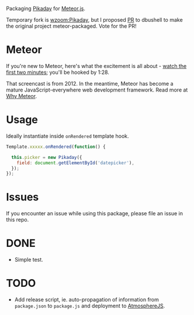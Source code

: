 Packaging [Pikaday](https://github.com/dbushell/Pikaday) for [Meteor.js](http://meteor.com).

Temporary fork is [wzoom:Pikaday](https://github.com/wzoom/Pikaday), but I proposed [PR](https://github.com/dbushell/Pikaday/pull/385) to dbushell to make the original project meteor-packaged. Vote for the PR!


# Meteor

If you're new to Meteor, here's what the excitement is all about -
[watch the first two minutes](https://www.youtube.com/watch?v=fsi0aJ9yr2o); you'll be hooked by 1:28.

That screencast is from 2012. In the meantime, Meteor has become a mature JavaScript-everywhere web
development framework. Read more at [Why Meteor](http://www.meteorpedia.com/read/Why_Meteor).


# Usage

Ideally instantiate inside `onRendered` template hook. 

```javascript
Template.xxxxx.onRendered(function() {

  this.picker = new Pikaday({
    field: document.getElementById('datepicker'),
  });
});

```


# Issues

If you encounter an issue while using this package, please file an issue in this repo.


# DONE

* Simple test.


# TODO

* Add release script, ie. auto-propagation of information from `package.json` to `package.js` and deployment to [AtmosphereJS](https://atmospherejs.com).
